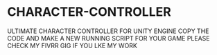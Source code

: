 # CHARACTER-CONTROLLER
ULTIMATE CHARACTER CONTROLLER FOR UNITY ENGINE
COPY THE CODE AND MAKE A NEW RUNNING SCRIPT FOR YOUR GAME
PLEASE CHECK MY FIVRR GIG IF YOU LKE MY WORK
